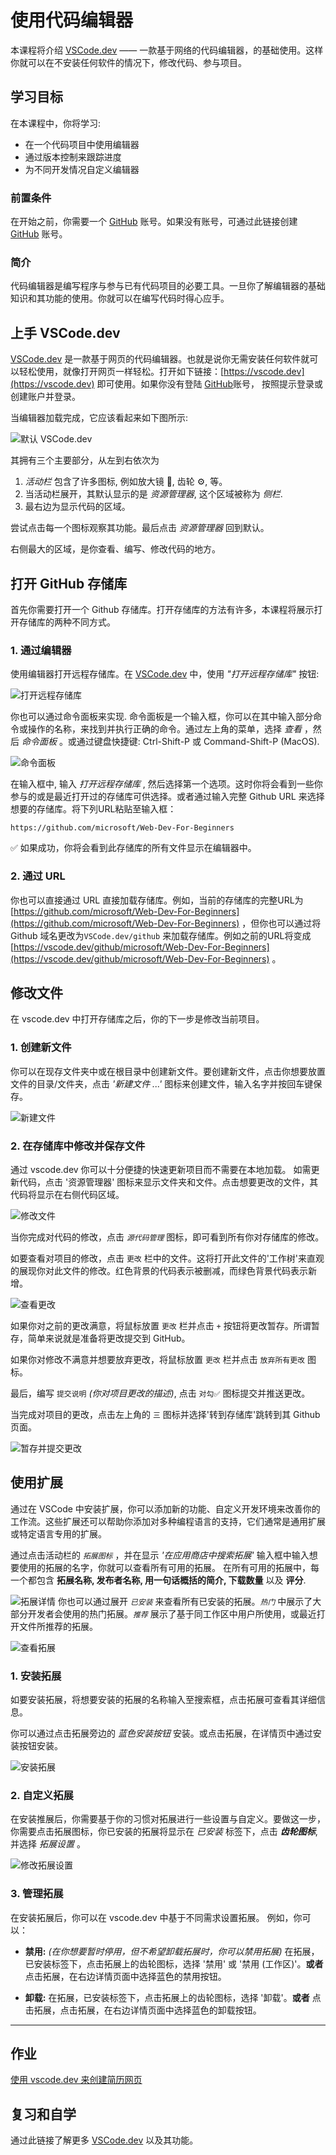 # 使用代码编辑器

本课程将介绍 [VSCode.dev](https://vscode.dev) —— 一款基于网络的代码编辑器，的基础使用。这样你就可以在不安装任何软件的情况下，修改代码、参与项目。

<!----
TODO: add an optional image
![Using a code editor](../../sketchnotes/webdev101-vscode-dev.png)
> Sketchnote by [Author name](https://example.com)
---->

<!---
## Pre-Lecture Quiz
[Pre-lecture quiz](https://ashy-river-0debb7803.1.azurestaticapps.net/quiz/3)
---->

## 学习目标

在本课程中，你将学习:

- 在一个代码项目中使用编辑器
- 通过版本控制来跟踪进度
- 为不同开发情况自定义编辑器

### 前置条件

在开始之前，你需要一个 [GitHub](https://github.com) 账号。如果没有账号，可通过此链接创建 [GitHub](https://github.com/) 账号。

### 简介

代码编辑器是编写程序与参与已有代码项目的必要工具。一旦你了解编辑器的基础知识和其功能的使用。你就可以在编写代码时得心应手。


## 上手 VSCode.dev

[VSCode.dev](https://vscode.dev) 是一款基于网页的代码编辑器。也就是说你无需安装任何软件就可以轻松使用，就像打开网页一样轻松。打开如下链接：[https://vscode.dev](https://vscode.dev) 即可使用。如果你没有登陆 [GitHub](https://github.com/)账号， 按照提示登录或创建账户并登录。

当编辑器加载完成，它应该看起来如下图所示:

![默认 VSCode.dev](../../images/default-vscode-dev.png)

其拥有三个主要部分，从左到右依次为

1. _活动栏_ 包含了许多图标, 例如放大镜 🔎, 齿轮 ⚙️, 等。
2. 当活动栏展开，其默认显示的是 _资源管理器_, 这个区域被称为 _侧栏_.
3. 最右边为显示代码的区域。

尝试点击每一个图标观察其功能。最后点击 _资源管理器_ 回到默认。

右侧最大的区域，是你查看、编写、修改代码的地方。

## 打开 GitHub 存储库

首先你需要打开一个 Github 存储库。打开存储库的方法有许多，本课程将展示打开存储库的两种不同方式。

### 1. 通过编辑器

使用编辑器打开远程存储库。在 [VSCode.dev](https://vscode.dev) 中，使用 _"打开远程存储库"_ 按钮:

![打开远程存储库](../../images/open-remote-repository.png)

你也可以通过命令面板来实现. 命令面板是一个输入框，你可以在其中输入部分命令或操作的名称，来找到并执行正确的命令。通过左上角的菜单，选择 _查看_ ，然后 _命令面板_ 。或通过键盘快捷键: Ctrl-Shift-P 或
Command-Shift-P (MacOS).

![命令面板](../../images/palette-menu.png)

在输入框中, 输入 _打开远程存储库_ , 然后选择第一个选项。这时你将会看到一些你参与的或是最近打开过的存储库可供选择。或者通过输入完整 Github URL 来选择想要的存储库。将下列URL粘贴至输入框：

```
https://github.com/microsoft/Web-Dev-For-Beginners
```

✅ 如果成功，你将会看到此存储库的所有文件显示在编辑器中。

### 2. 通过 URL
你也可以直接通过 URL 直接加载存储库。例如，当前的存储库的完整URL为[https://github.com/microsoft/Web-Dev-For-Beginners](https://github.com/microsoft/Web-Dev-For-Beginners) ，但你也可以通过将 Github 域名更改为`VSCode.dev/github` 来加载存储库。例如之前的URL将变成 [https://vscode.dev/github/microsoft/Web-Dev-For-Beginners](https://vscode.dev/github/microsoft/Web-Dev-For-Beginners) 。


## 修改文件
在 vscode.dev 中打开存储库之后，你的下一步是修改当前项目。

### 1. 创建新文件

你可以在现存文件夹中或在根目录中创建新文件。要创建新文件，点击你想要放置文件的目录/文件夹，点击 _'新建文件 ...'_ 图标来创建文件，输入名字并按回车键保存。

![新建文件](../../images/create-new-file.png)

### 2. 在存储库中修改并保存文件

通过 vscode.dev 你可以十分便捷的快速更新项目而不需要在本地加载。
如需更新代码，点击 '资源管理器' 图标来显示文件夹和文件。点击想要更改的文件，其代码将显示在右侧代码区域。

![修改文件](../../images/edit-a-file.png)

当你完成对代码的修改，点击 _`源代码管理`_ 图标，即可看到所有你对存储库的修改。

如要查看对项目的修改，点击 `更改` 栏中的文件。这将打开此文件的'工作树'来直观的展现你对此文件的修改。红色背景的代码表示被删减，而绿色背景代码表示新增。

![查看更改](../../images/working-tree.png)

如果你对之前的更改满意，将鼠标放置 `更改` 栏并点击 `+` 按钮将更改暂存。所谓暂存，简单来说就是准备将更改提交到 GitHub。

如果你对修改不满意并想要放弃更改，将鼠标放置 `更改` 栏并点击 `放弃所有更改` 图标。

最后，编写 `提交说明` _(你对项目更改的描述)_, 点击 `对勾✅` 图标提交并推送更改。

当完成对项目的更改，点击左上角的 `三` 图标并选择'转到存储库'跳转到其 Github 页面。

![暂存并提交更改](../../images/edit-vscode.dev.gif)

## 使用扩展
通过在 VSCode 中安装扩展，你可以添加新的功能、自定义开发环境来改善你的工作流。这些扩展还可以帮助你添加对多种编程语言的支持，它们通常是通用扩展或特定语言专用的扩展。

通过点击活动栏的 _`拓展图标`_ ，并在显示 _'在应用商店中搜索拓展'_ 输入框中输入想要使用的拓展的名字，你就可以查看所有可用的拓展。
在所有可用的拓展中，每一个都包含 **拓展名称, 发布者名称, 用一句话概括的简介, 下载数量** 以及 **评分**.

![拓展详情](../../images/extension-details.png)
你也可以通过展开 _`已安装`_ 来查看所有已安装的拓展。_`热门`_ 中展示了大部分开发者会使用的热门拓展。_`推荐`_ 展示了基于同工作区中用户所使用，或最近打开文件所推荐的拓展。

![查看拓展](../../images/extensions.png)


### 1. 安装拓展
如要安装拓展，将想要安装的拓展的名称输入至搜索框，点击拓展可查看其详细信息。

你可以通过点击拓展旁边的 _蓝色安装按钮_ 安装。或点击拓展，在详情页中通过安装按钮安装。

![安装拓展](../../images/install-extension.gif)

### 2. 自定义拓展
在安装推展后，你需要基于你的习惯对拓展进行一些设置与自定义。要做这一步，你需要点击拓展图标，你已安装的拓展将显示在 _已安装_ 标签下，点击 _**齿轮图标**_, 并选择 _拓展设置_ 。

![修改拓展设置](../../images/extension-settings.png)

### 3. 管理拓展
在安装拓展后，你可以在 vscode.dev 中基于不同需求设置拓展。
例如，你可以：
- **禁用:**  _(在你想要暂时停用，但不希望卸载拓展时，你可以禁用拓展)_
    在拓展，已安装标签下，点击拓展上的齿轮图标，选择 '禁用' 或 '禁用 (工作区)'。**或者** 点击拓展，在右边详情页面中选择蓝色的禁用按钮。

   
- **卸载:** 在拓展，已安装标签下，点击拓展上的齿轮图标，选择 '卸载'。**或者** 点击拓展，点击拓展，在右边详情页面中选择蓝色的卸载按钮。



---

## 作业
[使用 vscode.dev 来创建简历网页](https://github.com/microsoft/Web-Dev-For-Beginners/blob/main/8-code-editor/1-using-a-code-editor/assignment.md)


<!----
## Post-Lecture Quiz
[Post-lecture quiz](https://ashy-river-0debb7803.1.azurestaticapps.net/quiz/4)
---->

## 复习和自学

通过此链接了解更多 [VSCode.dev](https://code.visualstudio.com/docs/editor/vscode-web?WT.mc_id=academic-0000-alfredodeza) 以及其功能。
